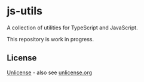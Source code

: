 # js-utils

A collection of utilities for TypeScript and JavaScript.

This repository is work in progress.

## License

[Unlicense](./LICENSE) - also see [unlicense.org](https://unlicense.org)
